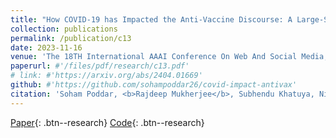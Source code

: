 ```yaml
---
title: "How COVID-19 has Impacted the Anti-Vaccine Discourse: A Large-Scale Twitter Study Spanning Pre-COVID and Post-COVID Era"
collection: publications
permalink: /publication/c13
date: 2023-11-16
venue: 'The 18TH International AAAI Conference On Web And Social Media, <b>ICWSM 2024</b>'
paperurl: #'/files/pdf/research/c13.pdf'
# link: #'https://arxiv.org/abs/2404.01669'
github: #'https://github.com/sohampoddar26/covid-impact-antivax'
citation: 'Soham Poddar, <b>Rajdeep Mukherjee</b>, Subhendu Khatuya, Niloy Ganguly, Saptarshi Ghosh'
---
```


[Paper](/files/pdf/research/c13.pdf){: .btn--research} [Code](https://github.com/sohampoddar26/covid-impact-antivax){: .btn--research} 

<!-- [Poster](/files/pdf/research/CONTRASTE_EMNLP2023_Poster.pdf){: .btn--research} [Citation](https://aclanthology.org/2023.findings-emnlp.807/){: .btn--research} -->
